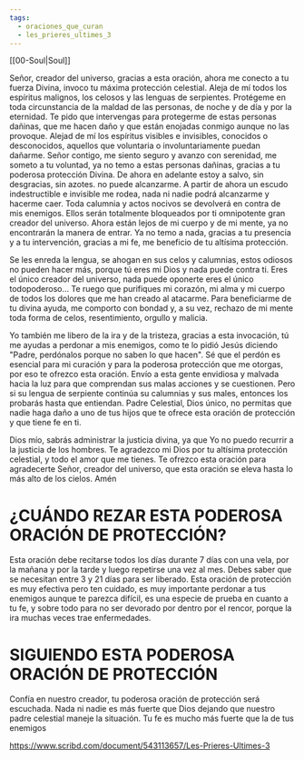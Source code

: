 ```yaml
---
tags:
  - oraciones_que_curan
  - les_prieres_ultimes_3
---
```

[[00-Soul|Soul]]

Señor, creador del universo, gracias a esta oración, ahora me conecto a tu fuerza Divina, invoco tu máxima protección celestial. Aleja de mí todos los espíritus malignos, los celosos y las lenguas de serpientes. Protégeme en toda circunstancia de la maldad de las personas, de noche y de día y por la eternidad. Te pido que intervengas para protegerme de estas personas dañinas, que me hacen daño y que están enojadas conmigo aunque no las provoque.
Alejad de mí los espíritus visibles e invisibles, conocidos o desconocidos, aquellos que voluntaria o involuntariamente puedan dañarme. Señor contigo, me siento seguro y avanzo con serenidad, me someto a tu voluntad, ya no temo a estas personas dañinas, gracias a tu poderosa protección Divina. De ahora en adelante estoy a salvo, sin desgracias, sin azotes. no puede alcanzarme. A partir de ahora un escudo indestructible e invisible me rodea, nada ni nadie podrá alcanzarme y hacerme caer. Toda calumnia y actos nocivos se devolverá en contra de mis enemigos. Ellos serán totalmente bloqueados por ti omnipotente gran creador del universo. Ahora están lejos de mi cuerpo y de mi mente, ya no encontrarán la manera de entrar. Ya no temo a nada, gracias a tu presencia y a tu intervención, gracias a mi fe, me beneficio de tu altísima protección.

Se les enreda la lengua, se ahogan en sus celos y calumnias, estos odiosos no pueden hacer más, porque tú eres mi Dios y nada puede contra ti. Eres el único creador del universo, nada puede oponerte eres el único todopoderoso... Te ruego que purifiques mi corazón, mi alma y mi cuerpo de todos los dolores que me han creado al atacarme. Para beneficiarme de tu divina ayuda, me comporto con bondad y, a su vez, rechazo de mi mente toda forma de celos, resentimiento, orgullo y malicia.

Yo también me libero de la ira y de la tristeza, gracias a esta invocación, tú me ayudas a perdonar a mis enemigos, como te lo pidió Jesús diciendo "Padre, perdónalos porque no saben lo que hacen". Sé que el perdón es esencial para mi curación y para la poderosa protección que me otorgas, por eso te ofrezco esta oración. Envío a esta gente envidiosa y malvada hacia la luz para que comprendan sus malas acciones y se cuestionen. Pero si su lengua de serpiente continúa su
calumnias y sus males, entonces los probarás hasta que entiendan. Padre Celestial, Dios único, no permitas que nadie haga daño a uno de tus hijos que te ofrece esta oración de protección y que tiene fe en ti.

Dios mío, sabrás administrar la justicia divina, ya que Yo no puedo recurrir a la justicia de los hombres. Te agradezco mi Dios por tu altísima protección celestial, y todo el amor que me tienes. Te ofrezco esta oración para agradecerte Señor, creador del universo, que esta oración se eleva hasta lo más alto de los cielos. Amén

# ¿CUÁNDO REZAR ESTA PODEROSA ORACIÓN DE PROTECCIÓN?
Esta oración debe recitarse todos los días durante 7 días con una vela, por la mañana y por la tarde y luego repetirse una vez al mes. Debes saber que se necesitan entre 3 y 21 días para ser liberado. Esta oración de protección es muy efectiva pero ten cuidado, es muy importante perdonar a tus enemigos aunque te parezca difícil, es una especie de prueba en cuanto a tu fe, y sobre todo para no ser devorado por dentro por el rencor, porque la ira muchas veces trae enfermedades.

# SIGUIENDO ESTA PODEROSA ORACIÓN DE PROTECCIÓN
Confía en nuestro creador, tu poderosa oración de protección será escuchada. Nada ni nadie es más fuerte que Dios dejando que nuestro padre celestial maneje la situación. Tu fe es mucho más fuerte que la de tus enemigos 

https://www.scribd.com/document/543113657/Les-Prieres-Ultimes-3

